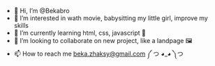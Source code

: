 - 👋 Hi, I’m @Bekabro
- 👀 I’m interested in wath movie, babysitting my little girl, improve my skills
- 🌱 I’m currently learning html, css, javascript 🔲
- 💞️ I’m looking to collaborate on new project, like a landpage 🖼
- 📫 How to reach me beka.zhaksy@gmail.com ༼ つ ◕_◕ ༽つ

<!---
Bekabro/Bekabro is a ✨ special ✨ repository because its `README.md` (this file) appears on your GitHub profile.
You can click the Preview link to take a look at your changes.
--->
